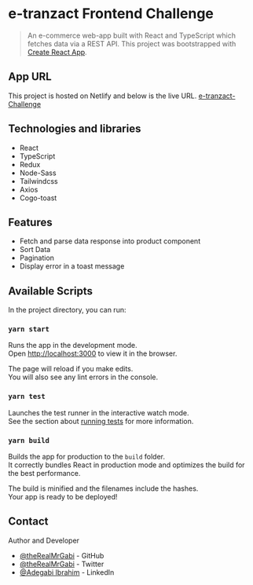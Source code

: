 # e-tranzact Frontend Challenge

> An e-commerce web-app built with React and TypeScript which fetches data via a REST API.
> This project was bootstrapped with [Create React App](https://github.com/facebook/create-react-app).

## App URL

This project is hosted on Netlify and below is the live URL.
[e-tranzact-Challenge](https://e-tranzact-challenge.netlify.app/)

## Technologies and libraries

- React
- TypeScript
- Redux
- Node-Sass
- Tailwindcss
- Axios
- Cogo-toast

## Features

- Fetch and parse data response into product component
- Sort Data
- Pagination
- Display error in a toast message

## Available Scripts

In the project directory, you can run:

### `yarn start`

Runs the app in the development mode.\
Open [http://localhost:3000](http://localhost:3000) to view it in the browser.

The page will reload if you make edits.\
You will also see any lint errors in the console.

### `yarn test`

Launches the test runner in the interactive watch mode.\
See the section about [running tests](https://facebook.github.io/create-react-app/docs/running-tests) for more information.

### `yarn build`

Builds the app for production to the `build` folder.\
It correctly bundles React in production mode and optimizes the build for the best performance.

The build is minified and the filenames include the hashes.\
Your app is ready to be deployed!

## Contact

Author and Developer

- [@theRealMrGabi](https://www.github.com/therealmrgabi) - GitHub
- [@theRealMrGabi](https://www.twitter.com/therealmrgabi) - Twitter
- [@Adegabi Ibrahim](https://www.linkedin.com/in/ibrahimadegabi/) - LinkedIn
